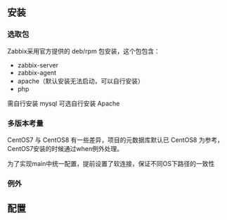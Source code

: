 ## 安装

### 选取包

Zabbix采用官方提供的 deb/rpm 包安装，这个包包含：

* zabbix-server
* zabbix-agent
* apache（默认安装无法启动，可以自行安装）
* php

需自行安装 mysql
可选自行安装 Apache

### 多版本考量

CentOS7 与 CentOS8 有一些差异，项目的元数据库默认已 CentOS8 为参考，CentOS7安装的时候通过when例外处理。  

为了实现main中统一配置，提前设置了软连接，保证不同OS下路径的一致性

### 例外



## 配置